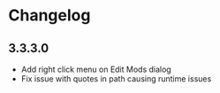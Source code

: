 # Changelog

## 3.3.3.0

- Add right click menu on Edit Mods dialog
- Fix issue with quotes in path causing runtime issues
